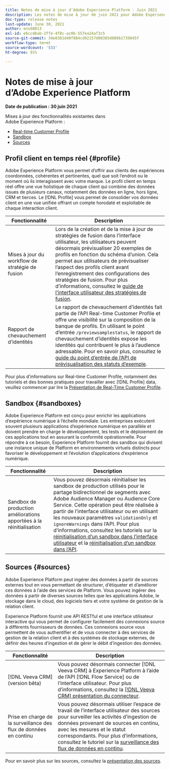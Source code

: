 ```yaml
---
title: Notes de mise à jour d’Adobe Experience Platform - Juin 2021
description: Les notes de mise à jour de juin 2021 pour Adobe Experience Platform.
doc-type: release notes
last-update: June 30, 2021
author: ens60013
exl-id: e6ccd6ab-2ffe-4f8c-ac06-557ea24af3c5
source-git-commit: 34e0381d40f884cd92157d08385d889b1739845f
workflow-type: tm+mt
source-wordcount: '533'
ht-degree: 91%

---
```


# Notes de mise à jour d’Adobe Experience Platform

**Date de publication : 30 juin 2021**

Mises à jour des fonctionnalités existantes dans Adobe Experience Platform :

- [Real-time Customer Profile](#profile)
- [Sandbox](#sandboxes)
- [Sources](#sources)

## Profil client en temps réel {#profile}

Adobe Experience Platform vous permet d’offrir aux clients des expériences coordonnées, cohérentes et pertinentes, quel que soit l’endroit ou le moment où ils interagissent avec votre marque. Le profil client en temps réel offre une vue holistique de chaque client qui combine des données issues de plusieurs canaux, notamment des données en ligne, hors ligne, CRM et tierces. Le [!DNL Profile] vous permet de consolider vos données client en une vue unifiée offrant un compte horodaté et exploitable de chaque interaction client.

| Fonctionnalité | Description |
| ------- | ----------- |
| Mises à jour du workflow de stratégie de fusion | Lors de la création et de la mise à jour de stratégies de fusion dans lʼinterface utilisateur, les utilisateurs peuvent désormais prévisualiser 20 exemples de profils en fonction du schéma dʼunion. Cela permet aux utilisateurs de prévisualiser lʼaspect des profils client avant lʼenregistrement des configurations des stratégies de fusion. Pour plus dʼinformations, consultez le [guide de lʼinterface utilisateur des stratégies de fusion](../../profile/merge-policies/ui-guide.md). |
| Rapport de chevauchement d’identités | Le rapport de chevauchement d’identités fait partie de l’API Real-time Customer Profile et offre une visibilité sur la composition de la banque de profils. En utilisant le point d’entrée `/previewsamplestatus`, le rapport de chevauchement d’identités expose les identités qui contribuent le plus à l’audience adressable. Pour en savoir plus, consultez le [guide du point d’entrée de l’API de prévisualisation des statuts d’exemple](../../profile/api/preview-sample-status.md). |

Pour plus d’informations sur Real-time Customer Profile, notamment des tutoriels et des bonnes pratiques pour travailler avec [!DNL Profile] data, veuillez commencer par lire la [Présentation de Real-Time Customer Profile](../../profile/home.md).

## Sandbox {#sandboxes}

Adobe Experience Platform est conçu pour enrichir les applications d’expérience numérique à l’échelle mondiale. Les entreprises exécutent souvent plusieurs applications d’expérience numérique en parallèle et doivent prendre en charge le développement, les tests et le déploiement de ces applications tout en assurant la conformité opérationnelle. Pour répondre à ce besoin, Experience Platform fournit des sandbox qui divisent une instance unique de Platform en environnements virtuels distincts pour favoriser le développement et l’évolution d’applications d’expérience numérique.

| Fonctionnalité | Description |
| ------- | ----------- |
| Sandbox de production améliorations apportées à la réinitialisation | Vous pouvez désormais réinitialiser les sandbox de production utilisés pour le partage bidirectionnel de segments avec Adobe Audience Manager ou Audience Core Service. Cette opération peut être réalisée à partir de lʼinterface utilisateur ou en utilisant les nouveaux paramètres `validationOnly` et `ignoreWarnings` dans lʼAPI. Pour plus dʼinformations, consultez les tutoriels sur la [réinitialisation dʼun sandbox dans lʼinterface utilisateur](../../sandboxes/ui/user-guide.md) et la [réinitialisation dʼun sandbox dans lʼAPI](../../sandboxes/api/sandboxes.md). |

## Sources {#sources}

Adobe Experience Platform peut ingérer des données à partir de sources externes tout en vous permettant de structurer, d’étiqueter et d’améliorer ces données à l’aide des services de Platform. Vous pouvez ingérer des données à partir de diverses sources telles que les applications Adobe, le stockage dans le cloud, des logiciels tiers et votre système de gestion de la relation client.

Experience Platform fournit une API RESTful et une interface utilisateur interactive qui vous permet de configurer facilement des connexions source à différents fournisseurs de données. Ces connexions source vous permettent de vous authentifier et de vous connecter à des services de gestion de la relation client et à des systèmes de stockage externes, de définir des heures d’ingestion et de gérer le débit d’ingestion des données.

| Fonctionnalité | Description |
| ------- | ----------- |
| [!DNL Veeva CRM] (version bêta) | Vous pouvez désormais connecter [!DNL Veeva CRM] à Experience Platform à lʼaide de lʼAPI [!DNL Flow Service] ou de lʼinterface utilisateur. Pour plus d’informations, consultez la [[!DNL Veeva CRM] présentation du connecteur](../../sources/connectors/crm/veeva.md). |
| Prise en charge de la surveillance des flux de données en continu | Vous pouvez désormais utiliser lʼespace de travail de lʼinterface utilisateur des sources pour surveiller les activités dʼingestion de données provenant de sources en continu, avec les mesures et le statut correspondants. Pour plus dʼinformations, consultez le tutoriel sur la [surveillance des flux de données en continu](../../sources/tutorials/ui/monitor-streaming.md). |

Pour en savoir plus sur les sources, consultez la [présentation des sources](../../sources/home.md).
